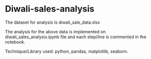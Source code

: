 # Diwali-sales-analysis

The dataset for analysis is diwali_sale_data.xlsx

The analysis for the above data is implemented on diwali_sales_analysis.ipynb file and each step/line is commented in the notebook. 

Technique/Library used: python, pandas, matplotlib, seaborn.

